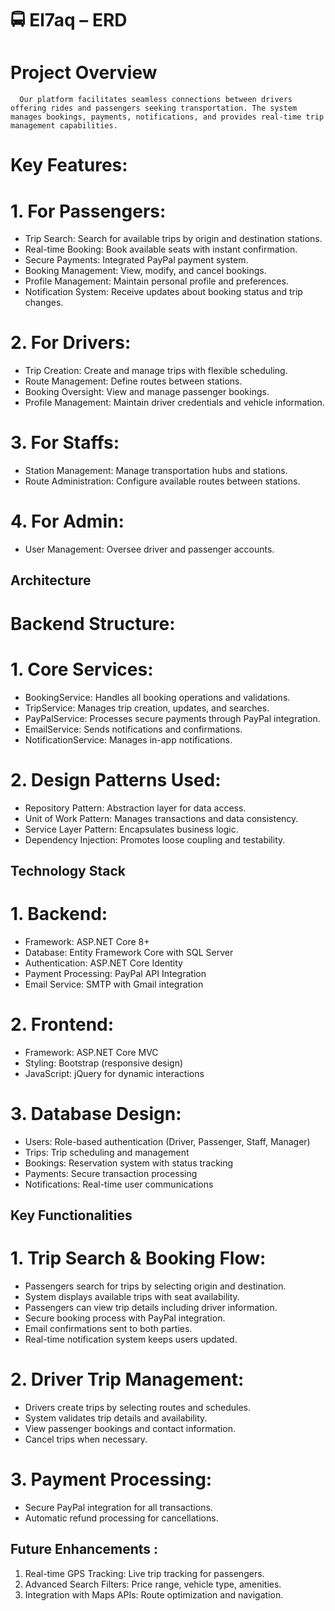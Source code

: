 # 🚍 El7aq – ERD

#  Project Overview
      Our platform facilitates seamless connections between drivers offering rides and passengers seeking transportation. The system manages bookings, payments, notifications, and provides real-time trip management capabilities.


# Key Features:
  # 1. For Passengers:
   - Trip Search: Search for available trips by origin and destination stations.
   - Real-time Booking: Book available seats with instant confirmation.
   - Secure Payments: Integrated PayPal payment system.
   - Booking Management: View, modify, and cancel bookings.
   - Profile Management: Maintain personal profile and preferences.
   - Notification System: Receive updates about booking status and trip changes.
     
  # 2. For Drivers:
   - Trip Creation: Create and manage trips with flexible scheduling.
   - Route Management: Define routes between stations.
   - Booking Oversight: View and manage passenger bookings.
   - Profile Management: Maintain driver credentials and vehicle information.

  # 3. For Staffs:
   - Station Management: Manage transportation hubs and stations.
   - Route Administration: Configure available routes between stations.

  # 4. For Admin:
   - User Management: Oversee driver and passenger accounts.


## Architecture

 # Backend Structure:
  # 1. Core Services:
   - BookingService: Handles all booking operations and validations.
   - TripService: Manages trip creation, updates, and searches.
   - PayPalService: Processes secure payments through PayPal integration.
   - EmailService: Sends notifications and confirmations.
   - NotificationService: Manages in-app notifications.

  # 2. Design Patterns Used:
   - Repository Pattern: Abstraction layer for data access.
   - Unit of Work Pattern: Manages transactions and data consistency.
   - Service Layer Pattern: Encapsulates business logic.
   - Dependency Injection: Promotes loose coupling and testability.
     

 ## Technology Stack
   # 1. Backend:
   - Framework: ASP.NET Core 8+
   - Database: Entity Framework Core with SQL Server
   - Authentication: ASP.NET Core Identity
   - Payment Processing: PayPal API Integration
   - Email Service: SMTP with Gmail integration

   # 2. Frontend:
   - Framework: ASP.NET Core MVC
   - Styling: Bootstrap (responsive design)
   - JavaScript: jQuery for dynamic interactions
     
   # 3. Database Design:
   - Users: Role-based authentication (Driver, Passenger, Staff, Manager)
   - Trips: Trip scheduling and management
   - Bookings: Reservation system with status tracking
   - Payments: Secure transaction processing
   - Notifications: Real-time user communications



## Key Functionalities
  # 1. Trip Search & Booking Flow:
   - Passengers search for trips by selecting origin and destination.
   - System displays available trips with seat availability.
   - Passengers can view trip details including driver information.
   - Secure booking process with PayPal integration.
   - Email confirmations sent to both parties.
   - Real-time notification system keeps users updated.

  # 2. Driver Trip Management:
   - Drivers create trips by selecting routes and schedules.
   - System validates trip details and availability.
   - View passenger bookings and contact information.
   - Cancel trips when necessary.

  # 3. Payment Processing:
   - Secure PayPal integration for all transactions.
   - Automatic refund processing for cancellations.



##  Future Enhancements :
   1. Real-time GPS Tracking: Live trip tracking for passengers.
   2. Advanced Search Filters: Price range, vehicle type, amenities.
   3. Integration with Maps APIs: Route optimization and navigation.





     
